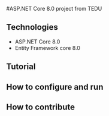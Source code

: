 #ASP.NET Core 8.0 project from TEDU
## Technologies 
- ASP.NET Core 8.0
- Entity Framework core 8.0
## Tutorial
## How to configure and run
## How to contribute